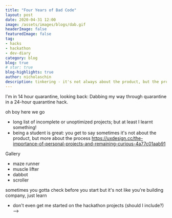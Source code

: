```yaml
---
title: "Four Years of Bad Code"
layout: post
date: 2020-04-31 12:00
image: /assets/images/blogs/dab.gif
headerImage: false
featuredImage: false
tag:
- hacks
- hackathon
- dev-diary
category: blog
blog: true 
# star: true
blog-highlights: true
author: nicholaschin
description: tinkering - it's not always about the product, but the process 
---
```


<!-- If you've ever seen my github, it's terrifying. 

with the exception of some decent ones

there's a sense of pride and elation when something works 
ali abdal - building a thing every day for 30 days > build a thing in 30 days 
<!-- https://github.com/TimHillier/Dabbot -->


I'm in 14 hour quarantine, looking back: 
Dabbing my way through quarantine in a 24-hour quarantine hack. 

oh boy here we go
- long list of incomplete or unoptimized projects; but at least I learnt something! 
- being a student is great: you get to say sometimes it's not about the product, but more about the process 
https://uxdesign.cc/the-importance-of-personal-projects-and-remaining-curious-4a77c01aab91

Gallery
- maze runner 
- muscle lifter
- dabbot
- scroller 

sometimes you gotta check before you start
but it's not like you're building company, just learn 

- don't even get me started on the hackathon projects (should I include?) -->